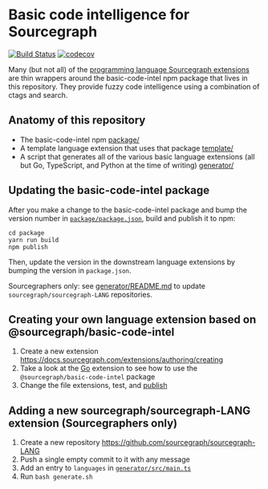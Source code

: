 # Basic code intelligence for Sourcegraph

[![Build Status](https://travis-ci.org/sourcegraph/sourcegraph-basic-code-intel.svg?branch=master)](https://travis-ci.org/sourcegraph/sourcegraph-basic-code-intel)
[![codecov](https://codecov.io/gh/sourcegraph/sourcegraph-basic-code-intel/branch/master/graph/badge.svg)](https://codecov.io/gh/sourcegraph/sourcegraph-basic-code-intel)

Many (but not all) of the [programming language Sourcegraph extensions](https://sourcegraph.com/extensions?query=category%3A%22Programming+languages%22) are thin wrappers around the basic-code-intel npm package that lives in this repository. They provide fuzzy code intelligence using a combination of ctags and search.

## Anatomy of this repository

-   The basic-code-intel npm [package/](./package/)
-   A template language extension that uses that package [template/](./template/)
-   A script that generates all of the various basic language extensions (all but Go, TypeScript, and Python at the time of writing) [generator/](./generator/)

## Updating the basic-code-intel package

After you make a change to the basic-code-intel package and bump the version number in [`package/package.json`](./package/package.json), build and publish it to npm:

```
cd package
yarn run build
npm publish
```

Then, update the version in the downstream language extensions by bumping the version in `package.json`.

Sourcegraphers only: see [generator/README.md](./generator/README.md) to update `sourcegraph/sourcegraph-LANG` repositories.

## Creating your own language extension based on @sourcegraph/basic-code-intel

1. Create a new extension https://docs.sourcegraph.com/extensions/authoring/creating
1. Take a look at the [Go](https://github.com/sourcegraph/sourcegraph-go/blob/master/src/lang-go.ts) extension to see how to use the `@sourcegraph/basic-code-intel` package
1. Change the file extensions, test, and [publish](https://docs.sourcegraph.com/extensions/authoring/publishing)

## Adding a new sourcegraph/sourcegraph-LANG extension (Sourcegraphers only)

1. Create a new repository https://github.com/sourcegraph/sourcegraph-LANG
1. Push a single empty commit to it with any message
1. Add an entry to `languages` in [`generator/src/main.ts`](generator/src/main.ts)
1. Run `bash generate.sh`
